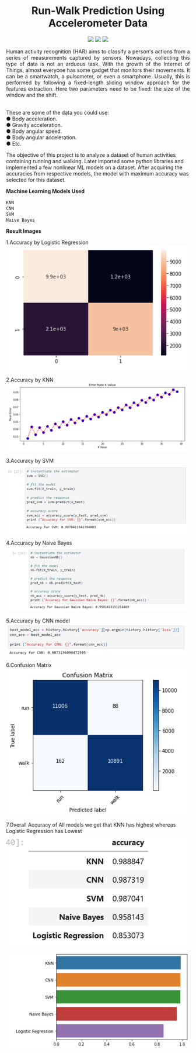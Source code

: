 <h1 align="center">Run-Walk Prediction Using Accelerometer Data</h1>
<p align="center">
<img src="https://img.shields.io/badge/Python-FFD43B?style=for-the-badge&logo=python&logoColor=blue" />
<img src="https://img.shields.io/badge/Numpy-777BB4?style=for-the-badge&logo=numpy&logoColor=white" />
<img src="https://img.shields.io/badge/Pandas-2C2D72?style=for-the-badge&logo=pandas&logoColor=white" />
</p>

<p  align="justify">
Human activity recognition (HAR) aims to classify a person's actions from a series of measurements captured by sensors.
Nowadays, collecting this type of data is not an arduous task. With the growth of the Internet of Things, almost everyone has some gadget that monitors their movements. It can be a smartwatch, a pulsometer, or even a smartphone.
Usually, this is performed by following a fixed-length sliding window approach for the features extraction. Here two parameters need to be fixed: the size of the window and the shift. 
</p>
<br> 
These are some of the data you could use: <br>
      ●	Body acceleration.  <br>
      ●	Gravity acceleration.  <br>
      ●	Body angular speed.  <br>
      ●	Body angular acceleration. <br>
      ●	Etc. 


The objective of this project is to analyze a dataset of human activities containing running and walking. Later imported some python libraries and implemented a few nonlinear ML models on a dataset. After acquiring the accuracies from respective models, the model with maximum accuracy was selected for this dataset.


**Machine Learning Models Used**

```
KNN
CNN
SVM
Naive Bayes
```

**Result Images**

 1.Accuracy by Logistic Regression <br/>
 ![Read Image](/Images/Logistic_Regression.png)
 
 2.Accuracy by KNN
 ![Read Image](/Images/KNN.png)
 
 3.Accuracy by SVM
 ![Read Image](/Images/SVM.png)
 
 4.Accuracy by Naive Bayes
 ![Read Image](/Images/Naive_Bayes.png)
 
 5.Accuracy by CNN model
 ![Read Image](/Images/CNN.png)
 
 6.Confusion Matrix <br/>
 ![Read Image](/Images/Confusion_Matrix.png)
 
 7.Overall Accuracy of All models we get that KNN has highest whereas Logistic Regression has Lowest
![Read Image](/Images/overall_1.png)
![Read Image](/Images/overall_2.png)
